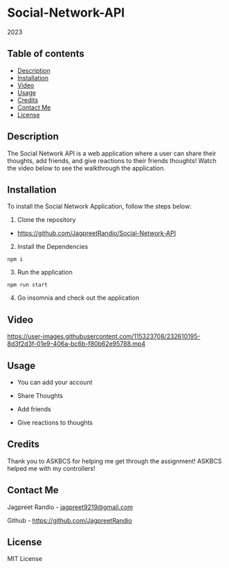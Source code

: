 # Social-Network-API

2023

## Table of contents
* [Description](#description)
* [Installation](#installation)
* [Video](#video)
* [Usage](#usage)
* [Credits](#credits)
* [Contact Me](#contact-me)
* [License](#license)

## Description

The Social Network API is a web application where a user can share their thoughts, add friends, and give reactions to their friends thoughts! Watch the video below to see the walkthrough the application. 

## Installation

To install the Social Network Application, follow the steps below:

1. Clone the repository
 - https://github.com/JagpreetRandio/Social-Network-API

2. Install the Dependencies 

``` npm i ```

3. Run the application 

``` npm run start ```

4. Go insomnia and check out the application 

## Video

https://user-images.githubusercontent.com/115323708/232610195-8d3f2d3f-01e9-406a-bc6b-f80b62e95788.mp4


## Usage 

- You can add your account

- Share Thoughts

- Add friends 

- Give reactions to thoughts 

## Credits

Thank you to ASKBCS for helping me get through the assignment! ASKBCS helped me with my controllers!

## Contact Me

Jagpreet Randio - jagpreet9219@gmail.com

Github - https://github.com/JagpreetRandio


## License

MIT License 

